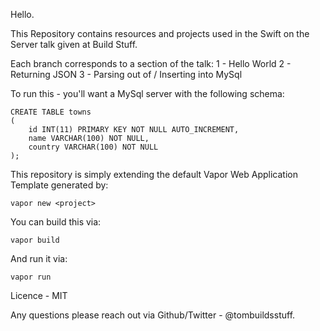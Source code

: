 Hello.

This Repository contains resources and projects used in the Swift on the Server talk given at Build Stuff.

Each branch corresponds to a section of the talk:
 1 - Hello World
 2 - Returning JSON
 3 - Parsing out of / Inserting into MySql

To run this - you'll want a MySql server with the following schema:
```
CREATE TABLE towns
(
    id INT(11) PRIMARY KEY NOT NULL AUTO_INCREMENT,
    name VARCHAR(100) NOT NULL,
    country VARCHAR(100) NOT NULL
);
```

This repository is simply extending the default Vapor Web Application Template generated by:
```
vapor new <project>
```

You can build this via:
```
vapor build
```

And run it via:
```
vapor run
```

Licence - MIT

Any questions please reach out via Github/Twitter - @tombuildsstuff.
